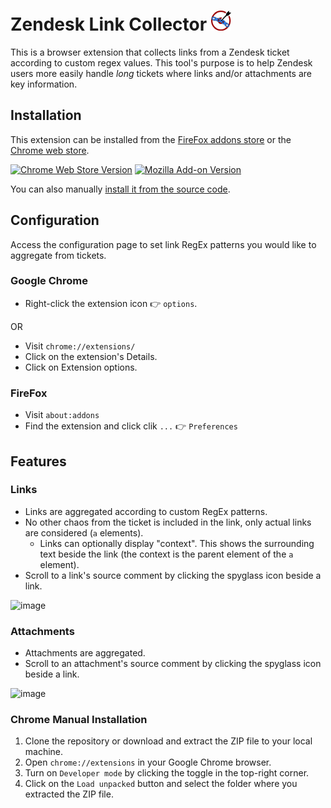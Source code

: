 # Zendesk Link Collector ![icon](icons/zlc-icon-32x32.png)

This is a browser extension that collects links from a Zendesk ticket according to custom regex values. This tool's purpose is to help Zendesk users more easily handle _long_ tickets where links and/or attachments are key information.

## Installation
This extension can be installed from the [FireFox addons store](https://addons.mozilla.org/en-CA/firefox/addon/zendesk-link-collector/) or the [Chrome web store](https://chrome.google.com/webstore/detail/zendesk-link-collector/nckhapficnbbmcpapjnnegpagfcbjpja).

[![Chrome Web Store Version](https://img.shields.io/chrome-web-store/v/nckhapficnbbmcpapjnnegpagfcbjpja?logo=Google%20Chrome)](https://chrome.google.com/webstore/detail/zendesk-link-collector/nckhapficnbbmcpapjnnegpagfcbjpja) [![Mozilla Add-on Version](https://img.shields.io/amo/v/zendesk-link-collector?logo=FireFox)](https://addons.mozilla.org/en-CA/firefox/addon/zendesk-link-collector/)

You can also manually [install it from the source code](#chrome-manual-installation).

## Configuration
Access the configuration page to set link RegEx patterns you would like to aggregate from tickets.

### Google Chrome
- Right-click the extension icon 👉 `options`.

OR

- Visit `chrome://extensions/`
- Click on the extension's Details.
- Click on Extension options.

### FireFox
- Visit `about:addons`
- Find the extension and click clik `...` 👉 `Preferences`

## Features

### Links
- Links are aggregated according to custom RegEx patterns.
- No other chaos from the ticket is included in the link, only actual links are considered (`a` elements).
    - Links can optionally display "context". This shows the surrounding text beside the link (the context is the parent element of the `a` element).  
- Scroll to a link's source comment by clicking the spyglass icon beside a link.

![image](https://github.com/BagToad/Zendesk-Link-Collector/assets/47394200/f3731ef8-83f5-4419-b266-7a51ec70837c)


### Attachments
- Attachments are aggregated.
- Scroll to an attachment's source comment by clicking the spyglass icon beside a link.

![image](https://github.com/BagToad/Zendesk-Link-Collector/assets/47394200/f80331fa-e72a-4df0-8970-ac2e4033c4d4)

### Chrome Manual Installation
1.  Clone the repository or download and extract the ZIP file to your local machine.
2.  Open `chrome://extensions` in your Google Chrome browser.
3.  Turn on `Developer mode` by clicking the toggle in the top-right corner.
4.  Click on the `Load unpacked` button and select the folder where you extracted the ZIP file.


